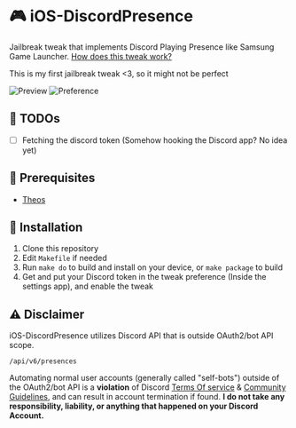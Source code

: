 # 🎮 iOS-DiscordPresence

Jailbreak tweak that implements Discord Playing Presence like Samsung Game Launcher. [How does this tweak work?](https://github.com/YuzuZensai/DiscordMobilePlayingCLI)

This is my first jailbreak tweak <3, so it might not be perfect

![Preview](https://user-images.githubusercontent.com/84713269/167249578-41f97c06-756c-4610-a94e-2a259a9171fb.gif)
![Preference](https://user-images.githubusercontent.com/84713269/167431755-adcc770f-9dd8-4e57-83e8-7e697e6f28da.png)

## 📃 TODOs

- [ ] Fetching the discord token (Somehow hooking the Discord app? No idea yet)

## 👜 Prerequisites

- [Theos](https://theos.dev/)

## 🔧 Installation

1. Clone this repository
2. Edit ``Makefile`` if needed
3. Run ``make do`` to build and install on your device, or ``make package`` to build
4. Get and put your Discord token in the tweak preference (Inside the settings app), and enable the tweak

## ⚠️ Disclaimer

iOS-DiscordPresence utilizes Discord API that is outside OAuth2/bot API scope.

``/api/v6/presences``

Automating normal user accounts (generally called "self-bots") outside of the OAuth2/bot API is a **violation** of Discord [Terms Of service](https://discord.com/terms) & [Community Guidelines](https://discord.com/guidelines), and can result in account termination if found. **I do not take any responsibility, liability, or anything that happened on your Discord Account.**
